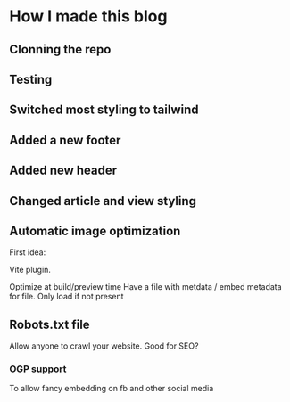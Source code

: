 # How I made this blog

## Clonning the repo

## Testing

## Switched most styling to tailwind

## Added a new footer

## Added new header

## Changed article and view styling

## Automatic image optimization

First idea:

Vite plugin.

Optimize at build/preview time
Have a file with metdata / embed metadata for file.
Only load if not present

## Robots.txt file

Allow anyone to crawl your website.
Good for SEO?

### OGP support

To allow fancy embedding on fb and other social media